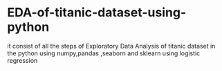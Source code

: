 # EDA-of-titanic-dataset-using-python
it consist of all the steps of  Exploratory Data Analysis of  titanic dataset  in the python using numpy,pandas ,seaborn and sklearn using logistic regression
